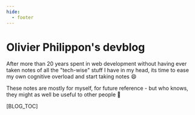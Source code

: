 ```yaml
---
hide:
  - footer
---
```


# Olivier Philippon's devblog 

After more than 20 years spent in web development without having ever
taken notes of all the "tech-wise" stuff I have in my head, its time
to ease my own cognitive overload and start taking notes :smile:

These notes are mostly for myself, for future reference - but who knows,
they might as well be useful to other people :slightly_smiling_face:

[BLOG_TOC]
